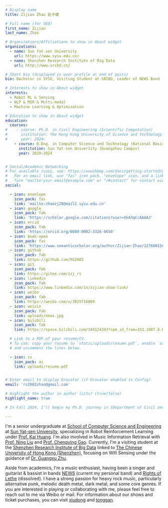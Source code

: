 ```yaml
---
# Display name
title: Zijian Zhao 赵子健

# Full name (for SEO)
first_name: Zijian
last_name: Zhao

# Organizations/Affiliations to show in About widget
organizations:
  - name: Sun Yat-sen University
    url: https://www.sysu.edu.cn/
  - name: Shenzhen Research Institute of Big Data
    url: http://www.sribd.cn/

# Short bio (displayed in user profile at end of posts)
bio: Bachelor in SYSU, Visiting Student at SRIBD, Leader of NEWS Band

# Interests to show in About widget
interests:
  - Robot RL & Sensing
  - NLP & MIR & Multi-modal
  - Machine Learning & Optimization

# Education to show in About widget
education:
  courses:
#    - course: Ph.D. in Civil Engineering (Scientific Computation)
#      institution: The Hong Kong University of Science and Technology (Clearwater Bay Campus, Hong Kong)
#      year: 2024~
    - course: B.Eng. in Computer Science and Technology (National Basic Subject Talent Training Plan)
      institution: Sun Yat-sen University (Guangzhou Campus)
      year: 2020~2024


# Social/Academic Networking
# For available icons, see: https://wowchemy.com/docs/getting-started/page-builder/#icons
#   For an email link, use "fas" icon pack, "envelope" icon, and a link in the
#   form "mailto:your-email@example.com" or "/#contact" for contact widget.
social:

  - icon: envelope
    icon_pack: fas
    link: 'mailto:zhaozj28@mail2.sysu.edu.cn'
  - icon: google
    icon_pack: fab
    link: 'https://scholar.google.com/citations?user=XkA3qCcAAAAJ'
  - icon: orcid
    icon_pack: fab
    link: 'https://orcid.org/0000-0002-3326-9650'
  - icon: book-open
    icon_pack: fas
    link: 'https://www.semanticscholar.org/author/Zijian-Zhao/2276001508'
  - icon: github
    icon_pack: fab
    link: https://github.com/RS2002
  - icon: git
    icon_pack: fab
    link: https://gitee.com/zzj_rs
  - icon: linkedin
    icon_pack: fab
    link: https://www.linkedin.com/in/zijian-zhao-link/
  - icon: weibo
    icon_pack: fab
    link: https://weibo.com/u/3829716889
  - icon: weixin
    icon_pack: fab
    link: uploads/news.jpg
  - icon: bilibili
    icon_pack: fab
    link: https://space.bilibili.com/349124347?spm_id_from=333.1007.0.0

  # Link to a PDF of your resume/CV.
  # To use: copy your resume to `static/uploads/resume.pdf`, enable `ai` icons in `params.yaml`,
  # and uncomment the lines below.

  - icon: cv
    icon_pack: ai
    link: uploads/resume.pdf


# Enter email to display Gravatar (if Gravatar enabled in Config)
email: 'rs2002zhao@gmail.com'

# Highlight the author in author lists? (true/false)
highlight_name: true

# In Fall 2024, I'll begin my Ph.D. journey in [Department of Civil and Environmental Engineering](https://www.ce.ust.hk/) at [The Hong Kong University of Science and Technology](https://hkust.edu.hk/), under the supervision of [Prof. Sen Li](https://lisen1990.wixsite.com/senli).  

---
```


I'm a senior undergraduate at [School of Computer Science and Engineering](https://cse.sysu.edu.cn/) at [Sun Yat-sen University](https://www.sysu.edu.cn/), specializing in Robot Reinforcement Learning under [Prof. Kai Huang](https://cse.sysu.edu.cn/content/2466). I'm also involved in Music Information Retrieval with [Prof. Ning Liu](https://cse.sysu.edu.cn/node/2495) and [Prof. Chengying Gao](https://cse.sysu.edu.cn/content/2537). Currently, I'm a visiting student at the [Shenzhen Research Institute of Big Data](http://www.sribd.cn/) linked to [The Chinese University of Hong Kong (Shenzhen)](https://www.cuhk.edu.cn/zh-hans), focusing on Wifi Sensing under the guidance of [Dr. Guangxu Zhu](https://sites.google.com/view/guangxuzhu). 

Aside from academics, I'm a music enthusiast, having been a singer and guitarist & bassist in bands [NEWS](https://music.163.com/#/artist?id=52253597) (current my personal band) and [Rights of Lethe](https://music.163.com/#/artist?id=52435898) (dissolved). I have a strong passion for heavy rock music, particularly alternative punk, melodic death metal, dark metal, and some core genres. If you are interested in playing or collaborating with me, please feel free to reach out to me via Weibo or mail.  For information about our shows and ticket purchases, you can visit [xiudong](https://wap.showstart.com/pages/site/artist/artist?id=4832274) and [tonggan](https://github.com/RS2002/homepage/blob/main/static/uploads/tonggan.jpg).

